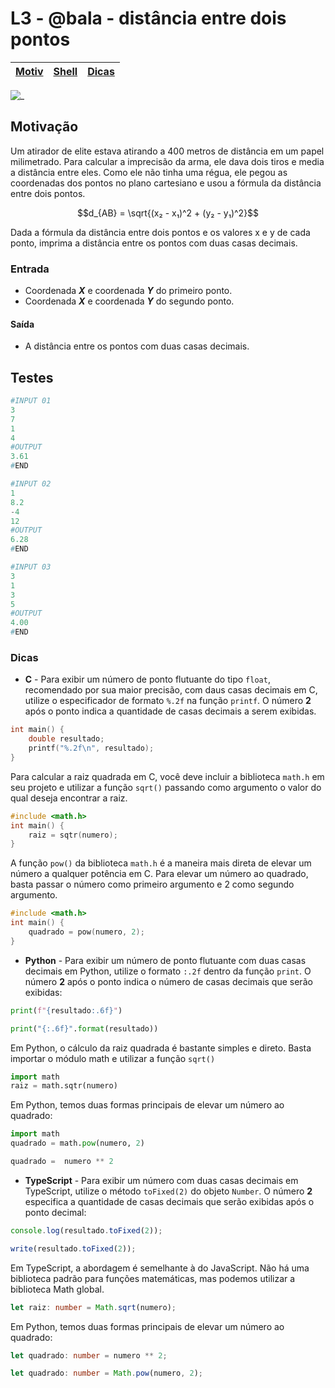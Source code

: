 # L3 - @bala - distância entre dois pontos

[Motiv](#motivação) | [Shell](#shell) | [Dicas](#dicas)
-- | -- | --

![_](https://raw.githubusercontent.com/qxcodefup/arcade/master/base/bala/cover.jpg)

## Motivação

Um atirador de elite estava atirando a 400 metros de distância em um papel milimetrado. Para calcular a imprecisão da arma, ele dava dois tiros e media a distância entre eles. Como ele não tinha uma régua, ele pegou as coordenadas dos pontos no plano cartesiano e usou a fórmula da distância entre dois pontos.

$$d_{AB} = \sqrt{(x₂ - x₁)^2 + (y₂ - y₁)^2}$$

Dada a fórmula da distância entre dois pontos e os valores x e y de cada ponto, imprima a distância entre os pontos com duas casas decimais.



### Entrada

* Coordenada ***X*** e coordenada ***Y*** do primeiro ponto.
* Coordenada ***X*** e coordenada ***Y*** do segundo ponto.

#### Saída

* A distância entre os pontos com duas casas decimais.

## Testes

``` py
#INPUT 01
3
7
1
4
#OUTPUT
3.61
#END
```

```py
#INPUT 02
1
8.2
-4
12
#OUTPUT
6.28
#END
```

```py
#INPUT 03
3
1
3
5
#OUTPUT
4.00
#END

```

### Dicas

- **C** - Para exibir um número de ponto flutuante do tipo `float`, recomendado por sua maior precisão, com daus casas decimais em C, utilize o especificador de formato `%.2f` na função `printf`. O número **2** após o ponto indica a quantidade de casas decimais a serem exibidas. 
 
``` c
int main() {
    double resultado;
    printf("%.2f\n", resultado);
}
```
Para calcular a raiz quadrada em C, você deve incluir a biblioteca `math.h` em seu projeto e utilizar a função `sqrt()` passando como argumento o valor do qual deseja encontrar a raiz.
``` c
#include <math.h>
int main() {
    raiz = sqtr(numero);
}
```
A função `pow()` da biblioteca `math.h` é a maneira mais direta de elevar um número a qualquer potência em C. Para elevar um número ao quadrado, basta passar o número como primeiro argumento e 2 como segundo argumento.
``` c
#include <math.h>
int main() {
    quadrado = pow(numero, 2);
}
```
- **Python** - Para exibir um número de ponto flutuante com duas casas decimais em Python, utilize o formato `:.2f` dentro da função `print`. O número **2** após o ponto indica o número de casas decimais que serão exibidas:
``` python
print(f"{resultado:.6f}")
```
``` python
print("{:.6f}".format(resultado))
```
Em Python, o cálculo da raiz quadrada é bastante simples e direto. Basta importar o módulo math e utilizar a função `sqrt()`

``` python
import math
raiz = math.sqtr(numero)
```
Em Python, temos duas formas principais de elevar um número ao quadrado:
``` python 
import math
quadrado = math.pow(numero, 2)
```
``` python 
quadrado =  numero ** 2
```

- **TypeScript** - Para exibir um número com duas casas decimais em TypeScript, utilize o método `toFixed(2)` do objeto `Number`. O número **2** especifica a quantidade de casas decimais que serão exibidas após o ponto decimal:
``` ts
console.log(resultado.toFixed(2)); 
```
``` ts
write(resultado.toFixed(2));
```
Em TypeScript, a abordagem é semelhante à do JavaScript. Não há uma biblioteca padrão para funções matemáticas, mas podemos utilizar a biblioteca Math global.
``` ts
let raiz: number = Math.sqrt(numero);
```
Em Python, temos duas formas principais de elevar um número ao quadrado:
``` ts
let quadrado: number = numero ** 2;
```
``` ts
let quadrado: number = Math.pow(numero, 2);
```
